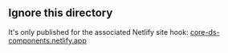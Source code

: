 ## Ignore this directory

It's only published for the associated Netlify site hook: [core-ds-components.netlify.app](https://core-ds-components.netlify.app/)
